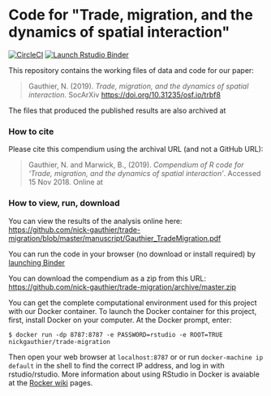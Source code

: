 # Code for "Trade, migration, and the dynamics of spatial interaction"

[![CircleCI](https://circleci.com/gh/nick-gauthier/trade-migration.svg?style=svg)](https://circleci.com/gh/nick-gauthier/trade-migration)  [![Launch Rstudio Binder](http://mybinder.org/badge_logo.svg)](https://mybinder.org/v2/gh/nick-gauthier/trade-migration/master?urlpath=rstudio)

This repository contains the working files of data and code for our paper:

> Gauthier, N. (2019). *Trade, migration, and the dynamics of spatial interaction*. SocArXiv
> <https://doi.org/10.31235/osf.io/trbf8>

The files that produced the published results are also archived at <xxx>

### How to cite

Please cite this compendium using the archival URL (and not a GitHub URL):

> Gauthier, N. and Marwick, B., (2019). *Compendium of R code for ‘Trade, migration, and the dynamics of spatial interaction’*.
> Accessed 15 Nov 2018. Online at <xxx>

### How to view, run, download

You can view the results of the analysis online here: <https://github.com/nick-gauthier/trade-migration/blob/master/manuscript/Gauthier_TradeMigration.pdf>

You can run the code in your browser (no download or install required) by [launching Binder](http://beta.mybinder.org/v2/gh/nick-gauthier/trade-migration/master?urlpath=rstudio)

You can download the compendium as a zip from this URL:
<https://github.com/nick-gauthier/trade-migration/archive/master.zip>

You can get the complete computational environment used for this project with our Docker container. To launch the Docker container for this project, first, install Docker on your computer. At the Docker prompt, enter:

```
$ docker run -dp 8787:8787 -e PASSWORD=rstudio -e ROOT=TRUE nickgauthier/trade-migration
```

Then open your web browser at `localhost:8787` or or run `docker-machine ip default` in the shell to find the correct IP address, and log in with rstudio/rstudio. More information about using RStudio in Docker is avaiable at the [Rocker wiki](https://github.com/rocker-org/rocker/wiki/Using-the-RStudio-image) pages.

